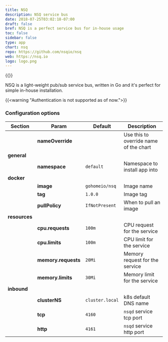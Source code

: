 ```yaml
---
title: NSQ
description: NSQ service bus
date: 2018-07-25T03:02:18-07:00
draft: false
bref: NSQ is a perfect service bus for in-house usage
toc: false
sidebar: false
type: app
chart: nsq
repo: https://github.com/nsqio/nsq
web: https://nsq.io
logo: logo.png
---
```

{{<app>}}

NSQ is a light-weight pub/sub service bus, written in Go and it's perfect for simple in-house installation.

{{<warning "Authentication is not supported as of now.">}} 

### Configuration options

| Section | Param | Default | Description |
|---------|-------|---------|-------------|
|| **nameOverride** || Use this to override name of the chart |
| **general** |
|| **namespace** | `default` | Namespace to install app into |
| **docker** |
|| **image** | `gohomeio/nsq` | Image name | 
|| **tag** | `1.0.0` | Image tag | 
|| **pullPolicy** | `IfNotPresent` | When to pull an image |
| **resources** | 
|| **cpu.requests** | `100m` | CPU request for the service | 
|| **cpu.limits** | `100m` | CPU limit for the service |
|| **memory.requests** | `20Mi` | Memory request for the service | 
|| **memory.limits** | `30Mi` | Memory limit for the service |
| **inbound** |
|| **clusterNS** | `cluster.local` | k8s default DNS name |
|| **tcp** | `4160` | `nsqd` service tcp port |
|| **http** | `4161` | `nsqd` service http port |